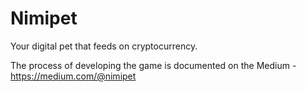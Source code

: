 # Nimipet
Your digital pet that feeds on cryptocurrency.

The process of developing the game is documented on the Medium - https://medium.com/@nimipet
